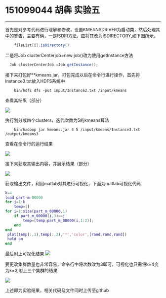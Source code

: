 # 151099044 胡犇 实验五

------
首先是对参考代码进行理解和修改，设置KMEANSDRIVER为启动类，然后处理其中的警告，主要有俩，一是ISDIR方法，应将其改为ISDIRECTORY,如下图所示。

```java
    fileList[i].isDirectory()
```

二是将Job clusterCenterjob=new job()改为使用getInstance方法

```java
  Job clusterCenterJob =Job.getInstance();
```

接下来打包好**kmeans.jar，打包完成以后在命令行进行操作，首先将Instance3.txt放入HDFS系统中

``` linux
    bin/hdfs dfs -put input/Instance2.txt /input/kmeans
```

查看其结果（部分）

![](https://i.imgur.com/TwmwQzy.png)

执行划分成四个clusters，迭代次数为5的kmeans算法

``` linux
    bin/hadoop jar kmeans.jar 4 5 /input/kmeans/Instance3.txt /output/kmeans3
```

查看在命令行的运行结果

![](https://i.imgur.com/i5zpy4B.png)

接下来获取其输出内容，并展示结果（部分）

![](https://i.imgur.com/n6Zm6hy.png)

获取输出文件，利用matlab对其进行可视化，下面为matlab可视化代码

```matlab
k=4
load part-m-00000
for j=1:k
    temp=[]
for i=1:size(part_m_00000,1)
    if part_m_00000(i,3)==j
        temp=[temp;part_m_00000(i,1:2)];
    end
end
 plot(temp(:,1),temp(:,2),'*','color',[rand,rand,rand])
 hold on 
end
```
最后附上可视化结果
![](https://i.imgur.com/qHDZvYh.png)

要更改集群数量也非常容易，命令行中将次数改为3即可，可视化也只需将k=4变为k=3,附上三个集群的结果

![](https://i.imgur.com/08RRi3K.png)

上述即为实验结果，相关代码及文件同时上传至github
